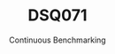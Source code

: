 ---
layout: default
title: DSQ071
subtitle: Continuous Benchmarking
selected: TPC-DS
expanded: Benchmarking
benchmark: /individual_results/DSQ071.html
---